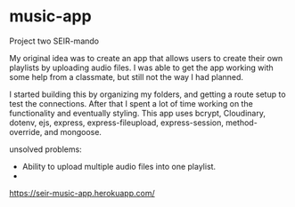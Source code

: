 # music-app
Project two SEIR-mando

My original idea was to create an app that allows users to create their own playlists by uploading audio files. I was able to get the app working with some help from a classmate, but still not the way I had planned.

I started building this by organizing my folders, and getting a route setup to test the connections. After that I spent a lot of time working on the functionality and eventually styling. This app uses bcrypt, Cloudinary, dotenv, ejs, express, express-fileupload, express-session, method-override, and mongoose.

unsolved problems:

- Ability to upload multiple audio files into one playlist.
-



https://seir-music-app.herokuapp.com/
